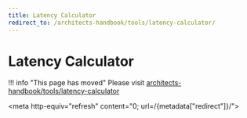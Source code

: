 ```yaml
---
title: Latency Calculator
redirect_to: /architects-handbook/tools/latency-calculator/
---
```


# Latency Calculator

!!! info "This page has moved"
    Please visit [architects-handbook/tools/latency-calculator](/architects-handbook/tools/latency-calculator/index.md)

<meta http-equiv="refresh" content="0; url=/{metadata["redirect"]}/">